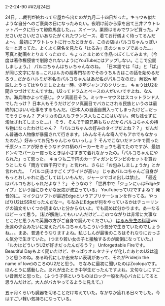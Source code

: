 2-2-24-90
##2月24日
<!-- 90 -->
 24日。…裁判が終わって牢屋から出たのが九月二十四日だった。キョウも似たような自分へのご褒美の日になったみたい。夜明け前から家を出て三井アウトレットパークに行って鯨飲馬食した。。。スイーツ。栗原はるみでワンピ買った。♪ださいださいださいあなたがくれたワンピース、着てお行儀よく待ってるんだよ〜。
 最初にアウトレットに行ったときから、このお店はパルコちゃんっぽいなーと思ってた。よくよく店名を見たら「はるみ」氏のショップであった。。。
 写真と動画をとりまくったので、ちょっとまとめて作品っぽくしてみます。（今度は著作権侵害で削除されないようにYouTubeにはアップしない。ここで公開しましょう。）
 パルコちゃんはちぃちゃんなのね。
 「日本語では「は」と「ぱ」が同じ文字になる…これはルカの超専門なのでそのうちルカはこの話を始めるだろう…だからハルミが本名のパルコちゃんはあだ名がパルコなのだ」
 解説w 解説しようってはやりましたよね一時。少年ジャンプのクリシェ。
 キョウはU2を聞きつづけてたんですね。U2ってドラムとベースの人がいいですよね、なんか。海兵隊かよって感じ。クソ真面目そう。ミッキーマウスはスコットランド人でしたっけ？ 日本人もそうだけどクソ真面目でバカにされる民族というのは最終的にはいい仕事をするもんだ。（日本人の自画自賛入ってしまったけど…だってそうじゃん？ アメリカの白人もフランス人もここにはいない。何も残せずに淘汰されてしまった…。）
 そう、そんで千原兄弟もちぃだからパルコちゃんの持ち物になったわけじゃん？
 「パルコちゃんの好みのタイプだよね？？」
 だんだん普通の人物像が暴露されて行きます。（みんなそんな奇人でもアホでもなかったのだ。）好みってお兄ちゃんじゃないっしょ？ そんでこないだドンキで買った千原ジュニアが好きそうなドクロ柄のパーカーをキョウも着てたのですが、最初ドンキでパーカー買ったときは小さすぎて着れなかったの。「パルコちゃんにやられた」って思った。
 キョウも二千円のカーディガンとワンピのセットを買おうとしたら「両方で四千円です」と言われ、さらに「お包みしましょうか」とか言われた。
 「パルコ氏はすごくプライドが高い」
 じゃあパルコちゃんご自身がもっとおしゃれに過ごしてほしいもんだ。ジャージでゴミ出しは禁止。
 「最近はパルコもおしゃれだよな？？」
 そうなの？
 「世界中で「ジョンにぃはEdgeタイプ」という話にひそかな反応が波立っている」
 YouTubeってU2ですよね？ 発音的に。マイクロソフトが最近Edgeというアプリケーションを作ってる。やっぱりU2はSSRだったんだなー。ちなみにEdgeが何をやっているかはチューリングの論文をいくつか読まないと分からないよ。でも読めば分かります。あーなるほどーって思う。（私が解説してもいいんだけど…このつながりは非常に大事なとこだと思うんで英国の方がご自身で読んでください。）
 <a href="http://www.osarai-kitchen.com/nhk/nhk%E3%81%8D%E3%82%87%E3%81%86%E3%81%AE%E6%96%99%E7%90%86/%E3%81%95%E3%81%A4%E3%81%BE%E3%81%84%E3%82%82%E3%81%A8%E5%A1%A9%E6%98%86%E5%B8%83%E3%81%AE%E3%81%94%E9%A3%AF/">はるみ先生の料理</a>ww
 永遠の少女みたいに見えたパルコちゃんもこういう気分で生きていたのでしょうね。。。まあ、普通そうなりますよね。私じしんが最後のころはそれなりにおっさん気分で生きていた。（つまり若い女の子と接触するのが面倒になっていた。）
 「ルカはどういうU2が好きだったんだろう？」
 Unforgettable Fireです。Beautiful Dayもよく聞いたけど、やっぱりオルタナティヴ化したあとのU2は違うと思うのね。ある時代にしか出来ない表現があって、それがPride(in the name of love)のころのU2だと思う。
 ちなみに最初に聞いたのはZoolopaです。ほんとうに感動した。あれが出たとき中学生だったんですよね。文句なしにすごい音楽だと思った。（ふつう子供というものはロック一般を内心バカにしてると思うんだけど。大人がバカやってるように見えて。）

 五ヶ月くらいも臓器を切ることだけ考えていた。なかなか疲れる日々でした。今はすごい軽い気持ちになっている。



